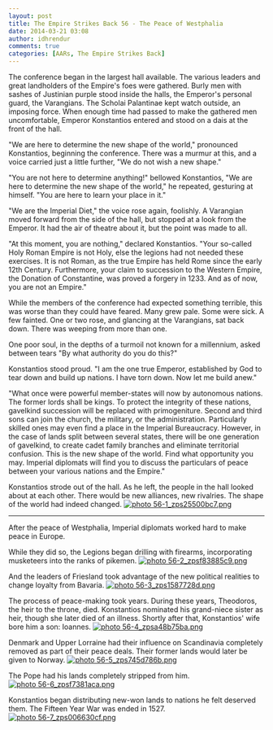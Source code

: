 ```yaml
---
layout: post
title: The Empire Strikes Back 56 - The Peace of Westphalia
date: 2014-03-21 03:08
author: idhrendur
comments: true
categories: [AARs, The Empire Strikes Back]
---
```

The conference began in the largest hall available. The various leaders and great landholders of the Empire's foes were gathered. Burly men with sashes of Justinian purple stood inside the halls, the Emperor's personal guard, the Varangians. The Scholai Palantinae kept watch outside, an imposing force. When enough time had passed to make the gathered men uncomfortable, Emperor Konstantios entered and stood on a dais at the front of the hall.

"We are here to determine the new shape of the world," pronounced Konstantios, beginning the conference. There was a murmur at this, and a voice carried just a little further, "We do not wish a new shape."

"You are not here to determine anything!" bellowed Konstantios, "We are here to determine the new shape of the world," he repeated, gesturing at himself. "You are here to learn your place in it."

"We are the Imperial Diet," the voice rose again, foolishly. A Varangian moved forward from the side of the hall, but stopped at a look from the Emperor. It had the air of theatre about it, but the point was made to all.

"At this moment, you are nothing," declared Konstantios. "Your so-called Holy Roman Empire is not Holy, else the legions had not needed these exercises. It is not Roman, as the true Empire has held Rome since the early 12th Century. Furthermore, your claim to succession to the Western Empire, the Donation of Constantine, was proved a forgery in 1233. And as of now, you are not an Empire."

While the members of the conference had expected something terrible, this was worse than they could have feared. Many grew pale. Some were sick. A few fainted. One or two rose, and glancing at the Varangians, sat back down. There was weeping from more than one.

One poor soul, in the depths of a turmoil not known for a millennium, asked between tears "By what authority do you do this?"

Konstantios stood proud. "I am the one true Emperor, established by God to tear down and build up nations. I have torn down. Now let me build anew."

"What once were powerful member-states will now by autonomous nations. The former lords shall be kings. To protect the integrity of these nations, gavelkind succession will be replaced with primogeniture. Second and third sons can join the church, the military, or the administration. Particularly skilled ones may even find a place in the Imperial Bureaucracy. However, in the case of lands split between several states, there will be one generation of gavelkind, to create cadet family branches and eliminate territorial confusion. This is the new shape of the world. Find what opportunity you may. Imperial diplomats will find you to discuss the particulars of peace between your various nations and the Empire."

Konstantios strode out of the hall. As he left, the people in the hall looked about at each other. There would be new alliances, new rivalries. The shape of the world had indeed changed.
<a href="http://s1327.photobucket.com/user/idhrendur/media/The%20Empire%20Strikes%20Back/56-1_zps25500bc7.png.html" target="_blank"><img class="aligncenter" alt=" photo 56-1_zps25500bc7.png" src="http://i1327.photobucket.com/albums/u670/idhrendur/The%20Empire%20Strikes%20Back/56-1_zps25500bc7.png" border="0" /></a>

<hr />

After the peace of Westphalia, Imperial diplomats worked hard to make peace in Europe.

While they did so, the Legions began drilling with firearms, incorporating musketeers into the ranks of pikemen.
<a href="http://s1327.photobucket.com/user/idhrendur/media/The%20Empire%20Strikes%20Back/56-2_zpsf83885c9.png.html" target="_blank"><img class="aligncenter" alt=" photo 56-2_zpsf83885c9.png" src="http://i1327.photobucket.com/albums/u670/idhrendur/The%20Empire%20Strikes%20Back/56-2_zpsf83885c9.png" border="0" /></a>

And the leaders of Friesland took advantage of the new political realities to change loyalty from Bavaria.
<a href="http://s1327.photobucket.com/user/idhrendur/media/The%20Empire%20Strikes%20Back/56-3_zps1587728d.png.html" target="_blank"><img class="aligncenter" alt=" photo 56-3_zps1587728d.png" src="http://i1327.photobucket.com/albums/u670/idhrendur/The%20Empire%20Strikes%20Back/56-3_zps1587728d.png" border="0" /></a>

The process of peace-making took years. During these years, Theodoros, the heir to the throne, died. Konstantios nominated his grand-niece sister as heir, though she later died of an illness. Shortly after that, Konstantios' wife bore him a son: Ioannes.
<a href="http://s1327.photobucket.com/user/idhrendur/media/The%20Empire%20Strikes%20Back/56-4_zpsa48b75ba.png.html" target="_blank"><img class="aligncenter" alt=" photo 56-4_zpsa48b75ba.png" src="http://i1327.photobucket.com/albums/u670/idhrendur/The%20Empire%20Strikes%20Back/56-4_zpsa48b75ba.png" border="0" /></a>

Denmark and Upper Lorraine had their influence on Scandinavia completely removed as part of their peace deals. Their former lands would later be given to Norway.
<a href="http://s1327.photobucket.com/user/idhrendur/media/The%20Empire%20Strikes%20Back/56-5_zps745d786b.png.html" target="_blank"><img class="aligncenter" alt=" photo 56-5_zps745d786b.png" src="http://i1327.photobucket.com/albums/u670/idhrendur/The%20Empire%20Strikes%20Back/56-5_zps745d786b.png" border="0" /></a>

The Pope had his lands completely stripped from him.
<a href="http://s1327.photobucket.com/user/idhrendur/media/The%20Empire%20Strikes%20Back/56-6_zpsf7381aca.png.html" target="_blank"><img class="aligncenter" alt=" photo 56-6_zpsf7381aca.png" src="http://i1327.photobucket.com/albums/u670/idhrendur/The%20Empire%20Strikes%20Back/56-6_zpsf7381aca.png" border="0" /></a>

Konstantios began distributing new-won lands to nations he felt deserved them. The Fifteen Year War was ended in 1527.
<a href="http://s1327.photobucket.com/user/idhrendur/media/The%20Empire%20Strikes%20Back/56-7_zps006630cf.png.html" target="_blank"><img class="aligncenter" alt=" photo 56-7_zps006630cf.png" src="http://i1327.photobucket.com/albums/u670/idhrendur/The%20Empire%20Strikes%20Back/56-7_zps006630cf.png" border="0" /></a>
